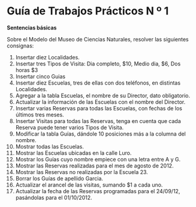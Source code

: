Guía de Trabajos Prácticos N º 1
================================
__Sentencias básicas__


Sobre el Modelo del Museo de Ciencias Naturales, resolver las siguientes consignas: 


 1. Insertar diez Localidades.
 2. Insertar tres Tipos de Visita: Dia completo, $10, Medio dia, $6, Dos horas $3 
 3. Insertar cinco Guias
 4. Insertar diez Escuelas, tres de ellas con dos teléfonos, en distintas Localidades.
 5. Agregar a la tabla Escuelas, el nombre de su Director, dato obligatorio.
 6. Actualizar la información de las Escuelas con el nombre del Director.
 7. Insertar varias Reservas para todas las Escuelas, con fechas de los últimos tres meses.
 8. Insertar Visitas para todas las Reservas, tenga en cuenta que cada Reserva puede tener varios Tipos de Visita.
 9. Modificar la tabla Guías, dándole 10 posiciones más a la columna del nombre.
 10. Mostrar todas las Escuelas.
 11. Mostrar las Escuelas ubicadas en la calle Luro.
 12. Mostrar los Guías cuyo nombre empiece con una letra entre A y G.
 13. Mostrar las Reservas realizadas para el mes de agosto de 2012.
 14. Mostrar las Reservas no realizadas por la Escuela 23.
 15. Borrar los Guías de apellido Garcia.
 16. Actualizar el arancel de las visitas, sumando $1 a cada uno.
 17. Actualizar la fecha de las Reservas programadas para el 24/09/12, pasándolas para el 01/10/2012.
